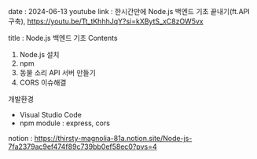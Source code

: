 date : 2024-06-13
youtube link : 한시간만에 Node.js 백엔드 기초 끝내기(ft.API 구축), https://youtu.be/Tt_tKhhhJqY?si=kXBytS_xC8zOW5vx

title : Node.js 백엔드 기초
Contents
  1. Node.js 설치
  2. npm
  3. 동물 소리 API 서버 만들기
  4. CORS 이슈해결
     
개발환경
  - Visual Studio Code
  - npm module : express, cors

notion : https://thirsty-magnolia-81a.notion.site/Node-js-7fa2379ac9ef474f89c739bb0ef58ec0?pvs=4
